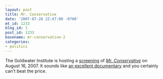 ```yaml
---
layout: post
title: Mr. Conservative
date: '2007-07-28 22:47:00 -0700'
mt_id: 1233
blog_id: 1
post_id: 1233
basename: mr-conservative-2
categories:
- politics
---
```

<p>
The Goldwater Institute is hosting a <a href="http://www.goldwaterinstitute.org/events/eventdetails.aspx?id=99">screening</a> of <a href="http://www.mrconservative.net/"><cite>Mr. Conservative</cite></a> on August 16, 2007. It sounds like <a href="http://www.imdb.com/title/tt0835046/">an excellent documentary</a> and you certainly can't beat the price.
</p>

